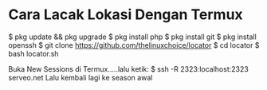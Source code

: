# Cara Lacak Lokasi Dengan Termux
$ pkg update && pkg upgrade
$ pkg install php
$ pkg install git
$ pkg install openssh
$ git clone https://github.com/thelinuxchoice/locator
$ cd locator
$ bash locator.sh

Buka New Sessions di Termux.....lalu ketik:
$ ssh -R 2323:localhost:2323 serveo.net
Lalu kembali lagi ke season awal
